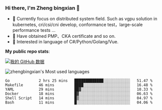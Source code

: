 ### Hi there, I'm Zheng bingxian  👋

* 📖  Currently focus on distributed system field. Such as vgpu solution in kubernetes, cri/csi/cni develop, conformance test，large-scale performance tests ...
* 🌱  Have obtained PMP、CKA certificate and so on.
* 👯  Interested in language of C#/Python/Golang/Vue.

**My public repo stats**:

[![我的 GitHub 数据](https://github-readme-stats.vercel.app/api?username=zhengbingxian&theme=merko)]()

![zhengbingxian's Most used languages](https://github-readme-stats.vercel.app/api/top-langs/?username=zhengbingxian&layout=compact&hide_border=true&langs_count=10)

<!--START_SECTION:waka-->

```text
Go             2 hrs 25 mins   █████████████░░░░░░░░░░░░   51.47 %
Makefile       46 mins         ████░░░░░░░░░░░░░░░░░░░░░   16.48 %
YAML           29 mins         ██▓░░░░░░░░░░░░░░░░░░░░░░   10.33 %
Docker         18 mins         █▓░░░░░░░░░░░░░░░░░░░░░░░   06.63 %
Shell Script   14 mins         █▒░░░░░░░░░░░░░░░░░░░░░░░   04.97 %
Bash           11 mins         █░░░░░░░░░░░░░░░░░░░░░░░░   04.06 %
```

<!--END_SECTION:waka-->
